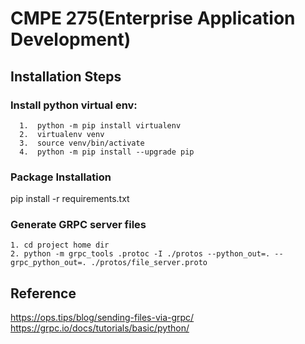 # CMPE 275(Enterprise Application Development)

## Installation Steps

### Install python virtual env:
```
  1.  python -m pip install virtualenv
  2.  virtualenv venv
  3.  source venv/bin/activate
  4.  python -m pip install --upgrade pip
```

### Package Installation
pip install -r requirements.txt

### Generate GRPC server files
```
1. cd project home dir
2. python -m grpc_tools .protoc -I ./protos --python_out=. --grpc_python_out=. ./protos/file_server.proto
```

## Reference
https://ops.tips/blog/sending-files-via-grpc/
https://grpc.io/docs/tutorials/basic/python/